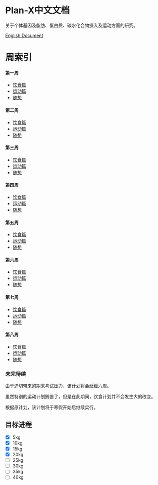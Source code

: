 # Plan-X中文文档

关于个体基因及脂肪、蛋白质、碳水化合物摄入及运动方面的研究。

[English Document](/README.md)

# 周索引

#### 第一周

-  [饮食篇](/FOOD/Week_1.md)
-  [运动篇](/EXERCISE/Week_1.md)
-  [随想](/Others/Week_1.md)

#### 第二周

- [饮食篇](/FOOD/Week_2.md)
- [运动篇](/EXERCISE/Week_2.md)
- [随想](/Others/Week_2.md)

#### 第三周

- [饮食篇](/FOOD/Week_3.md)
- [运动篇](/EXERCISE/Week_3.md)
- [随想](/Others/Week_3.md)

#### 第四周

- [饮食篇](/FOOD/Week_4.md)
- [运动篇](/EXERCISE/Week_4.md)
- [随想](/Others/Week_4.md)

#### 第五周

- [饮食篇](/FOOD/Week_5.md)
- [运动篇](/EXERCISE/Week_5.md)
- [随想](/Others/Week_5.md)

#### 第六周

- [饮食篇](/FOOD/Week_6.md)
- [运动篇](/EXERCISE/Week_6.md)
- [随想](/Others/Week_6.md)

#### 第七周

- [饮食篇](/FOOD/Week_7.md)
- [运动篇](/EXERCISE/Week_7.md)
- [随想](/Others/Week_7.md)

#### 第八周

- [饮食篇](/FOOD/Week_8.md)
- [运动篇](/EXERCISE/Week_8.md)
- [随想](/Others/Week_8.md)

### 未完待续

由于迫切带来的期末考试压力，该计划将会延缓六周。

虽然特别的运动计划搁置了，但是在此期间，饮食计划并不会发生大的改变。

根据原计划，该计划将于寒假开始后继续实行。





## 目标进程

- [x] 5kg
- [x] 10kg
- [x] 15kg
- [x] 20kg
- [ ] 25kg
- [ ] 30kg
- [ ] 35kg
- [ ] 40kg
